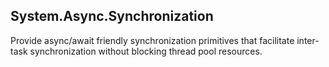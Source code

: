 ## System.Async.Synchronization

Provide async/await friendly synchronization primitives that facilitate inter-task synchronization without blocking thread pool resources.
